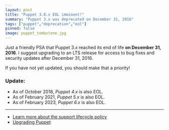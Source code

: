 ```yaml
---
layout: post
title: "Puppet 3.8.x EOL imminent!"
summary: "Puppet 3.x was deprecated on December 31, 2016"
tags: ["puppet","deprecation","eol"]
pinned: false
image: puppet_tombstone.jpg
---
```

Just a friendly PSA that Puppet 3.x reached its end of life <b><span id="warning">on December 31, 2016</span></b>.
I suggest upgrading to an LTS release for access to bug fixes and security updates
after December 31, 2016.

If you have not yet updated, you should make that a priority!

### Update:

* As of October 2018, *Puppet 4.x* is also EOL.
* As of February 2021, *Puppet 5.x* is also EOL.
* As of February 2023, *Puppet 6.x* is also EOL.

----
* [Learn more about the support lifecycle policy](https://puppet.com/docs/puppet/latest/platform_lifecycle.html)
* [Upgrading Puppet](https://puppet.com/docs/puppet/latest/installing_and_upgrading.html)

<script>
    var eol  = new Date(2016, 11, 31, 23, 59, 59);
    var days = Math.round((new Date() - eol) / (86400000));

    $("#warning").html(days + " days ago");
</script>
